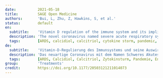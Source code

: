 ```yaml
---
date:          2021-05-18
title:         SAGE Open Medicine
authors:       'Bui, L, Zhu, Z, Hawkins, S, et al.'
status:        default
en:
  subtitle:    'Vitamin D regulation of the immune system and its implications for COVID-19: A mini review'
  description: 'The novel coronavirus named severe acute respiratory syndrome coronavirus 2 (SARS-CoV-2), which is at the origin of the current pandemic, predominantly manifests with severe respiratory symptoms and a heightened immune response. One characteristic of SARS-CoV-2 is its capacity to induce cytokine storm leading to acute respiratory distress syndrome. Consequently, agents with the ability to regulate the immune response, such as vitamin D, could become tools either for the prevention or the attenuation of the most severe consequences of the coronavirus disease 2019 (COVID-19). Vitamin D has shown antimicrobial as well as anti-inflammatory properties. While SARS-CoV-2 promotes the release of proinflammatory cytokines, vitamin D attenuates the release of at least some of these same molecules. Inflammatory cytokines have been associated with the clinical phenomena of COVID-19 and in particular with its most dangerous complications. Therefore, the goals of this article are as follows: first, present the numerous roles vitamin D plays in modulating the immune response; second, gather data currently available on COVID-19 clinical presentation and its relation to cytokines and similar molecules; third, expose what it is known about how coronaviruses elicit an inflammatory reaction; and fourth, discuss the potential contribution of vitamin D in reducing the risk and severity of COVID-19.'
  tags:        [ARDS, calcidiol, calcitriol, cytokine storm, pandemic, inflammation, immune response, SARS-CoV-2]
de:
  subtitle:    'Vitamin-D-Regulierung des Immunsystems und seine Auswirkungen auf COVID-19: Ein kleiner Überblick'
  description: 'Das neuartige Coronavirus mit dem Namen Schweres Akutes Respiratorisches Syndrom Coronavirus 2 (SARS-CoV-2), das der aktuellen Pandemie zugrunde liegt, äußert sich vor allem durch schwere respiratorische Symptome und eine verstärkte Immunreaktion. Ein Merkmal von SARS-CoV-2 ist seine Fähigkeit, einen Zytokinsturm auszulösen, der zu einem akuten Atemnotsyndrom führt. Folglich könnten Wirkstoffe mit der Fähigkeit, die Immunreaktion zu regulieren, wie z. B. Vitamin D, entweder zur Prävention oder zur Abschwächung der schwersten Folgen der Coronaviruserkrankung 2019 (COVID-19) eingesetzt werden. Vitamin D hat sowohl antimikrobielle als auch entzündungshemmende Eigenschaften gezeigt. Während SARS-CoV-2 die Freisetzung von proinflammatorischen Zytokinen fördert, dämpft Vitamin D die Freisetzung zumindest einiger dieser Moleküle. Entzündliche Zytokine wurden mit den klinischen Erscheinungen von COVID-19 und insbesondere mit den gefährlichsten Komplikationen in Verbindung gebracht. Daher verfolgt dieser Artikel folgende Ziele: Erstens werden die zahlreichen Funktionen von Vitamin D bei der Modulation der Immunreaktion vorgestellt; zweitens werden die derzeit verfügbaren Daten über die klinische Präsentation von COVID-19 und ihre Beziehung zu Zytokinen und ähnlichen Molekülen zusammengetragen; drittens wird dargelegt, was darüber bekannt ist, wie Coronaviren eine Entzündungsreaktion auslösen; und viertens wird der potenzielle Beitrag von Vitamin D zur Verringerung des Risikos und des Schweregrads von COVID-19 diskutiert.' 
  tags:        [ARDS, Calcidiol, Calcitriol, Zytokinsturm, Pandemie, Entzündung, Immunantwort, SARS-CoV-2]
group:         'Treatments'
credit:        https://doi.org/10.1177/20503121211014073
---
```

